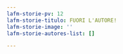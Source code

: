 ```yaml
---
lafm-storie-pv: 12
lafm-storie-titulo: FUORI L'AUTORE!
lafm-storie-image: ''
lafm-storie-autores-list: []

---
```

